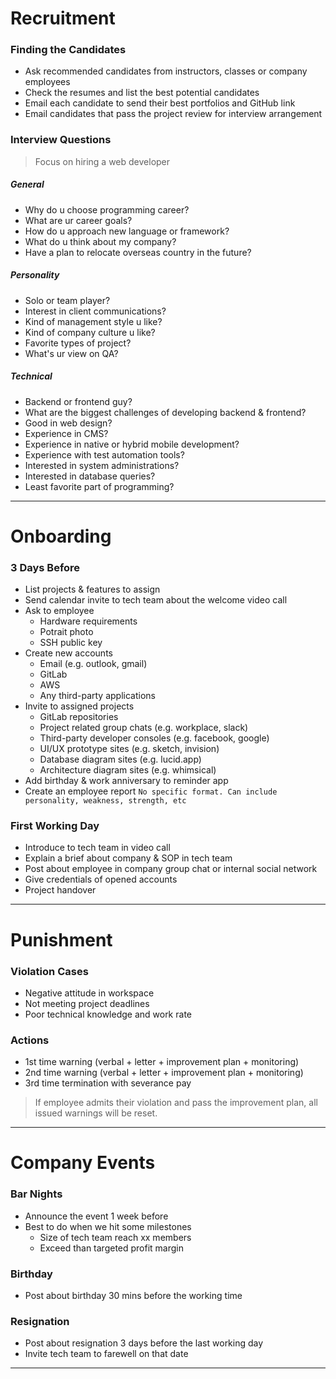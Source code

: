 # Recruitment

### Finding the Candidates
- Ask recommended candidates from instructors, classes or company employees
- Check the resumes and list the best potential candidates
- Email each candidate to send their best portfolios and GitHub link
- Email candidates that pass the project review for interview arrangement

### Interview Questions

> Focus on hiring a web developer

##### General
- Why do u choose programming career?
- What are ur career goals?
- How do u approach new language or framework?
- What do u think about my company?
- Have a plan to relocate overseas country in the future?

##### Personality
- Solo or team player?
- Interest in client communications?
- Kind of management style u like?
- Kind of company culture u like?
- Favorite types of project?
- What's ur view on QA?

##### Technical
- Backend or frontend guy?
- What are the biggest challenges of developing backend & frontend?
- Good in web design?
- Experience in CMS?
- Experience in native or hybrid mobile development?
- Experience with test automation tools?
- Interested in system administrations?
- Interested in database queries?
- Least favorite part of programming?

***

# Onboarding

### 3 Days Before

- List projects & features to assign
- Send calendar invite to tech team about the welcome video call
- Ask to employee
  - Hardware requirements
  - Potrait photo
  - SSH public key
- Create new accounts
  - Email (e.g. outlook, gmail)
  - GitLab
  - AWS
  - Any third-party applications
- Invite to assigned projects
  - GitLab repositories
  - Project related group chats (e.g. workplace, slack)
  - Third-party developer consoles (e.g. facebook, google)
  - UI/UX prototype sites (e.g. sketch, invision)
  - Database diagram sites (e.g. lucid.app)
  - Architecture diagram sites (e.g. whimsical)
- Add birthday & work anniversary to reminder app
- Create an employee report `No specific format. Can include personality, weakness, strength, etc`

### First Working Day
- Introduce to tech team in video call
- Explain a brief about company & SOP in tech team
- Post about employee in company group chat or internal social network
- Give credentials of opened accounts
- Project handover

***

# Punishment

### Violation Cases
- Negative attitude in workspace
- Not meeting project deadlines
- Poor technical knowledge and work rate

### Actions
- 1st time warning (verbal + letter + improvement plan + monitoring)
- 2nd time warning (verbal + letter + improvement plan + monitoring)
- 3rd time termination with severance pay

> If employee admits their violation and pass the improvement plan, all issued warnings will be reset.

***

# Company Events

### Bar Nights
- Announce the event 1 week before
- Best to do when we hit some milestones
  - Size of tech team reach xx members
  - Exceed than targeted profit margin

### Birthday
- Post about birthday 30 mins before the working time

### Resignation
- Post about resignation 3 days before the last working day
- Invite tech team to farewell on that date

***
